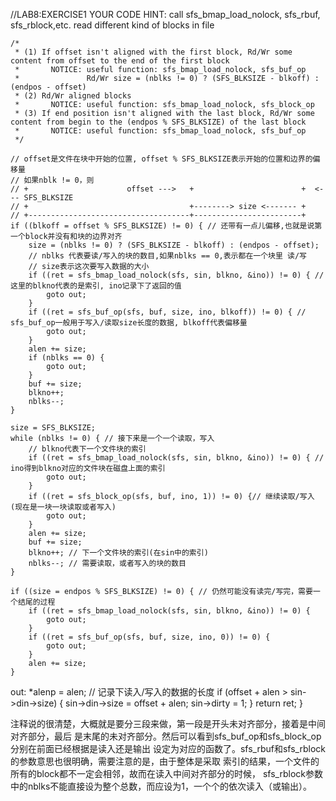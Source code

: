 //LAB8:EXERCISE1 YOUR CODE HINT: call sfs_bmap_load_nolock, sfs_rbuf, sfs_rblock,etc. read different kind of blocks in file

	/*
	 * (1) If offset isn't aligned with the first block, Rd/Wr some content from offset to the end of the first block
	 *       NOTICE: useful function: sfs_bmap_load_nolock, sfs_buf_op
	 *               Rd/Wr size = (nblks != 0) ? (SFS_BLKSIZE - blkoff) : (endpos - offset)
	 * (2) Rd/Wr aligned blocks 
	 *       NOTICE: useful function: sfs_bmap_load_nolock, sfs_block_op
	 * (3) If end position isn't aligned with the last block, Rd/Wr some content from begin to the (endpos % SFS_BLKSIZE) of the last block
	 *       NOTICE: useful function: sfs_bmap_load_nolock, sfs_buf_op	
	 */
	
	// offset是文件在块中开始的位置, offset % SFS_BLKSIZE表示开始的位置和边界的偏移量
	// 如果nblk != 0，则
	// +				      offset --->   +						 +  <--- SFS_BLKSIZE
	// +									+--------> size <------- +
	// +------------------------------------+------------------------+
	if ((blkoff = offset % SFS_BLKSIZE) != 0) { // 还带有一点儿偏移,也就是说第一个block并没有和块的边界对齐
	    size = (nblks != 0) ? (SFS_BLKSIZE - blkoff) : (endpos - offset);
		// nblks 代表要读/写入的块的数目,如果nblks == 0,表示都在一个块里 读/写
		// size表示这次要写入数据的大小
	    if ((ret = sfs_bmap_load_nolock(sfs, sin, blkno, &ino)) != 0) { // 这里的blkno代表的是索引, ino记录下了返回的值
	        goto out;
	    }
	    if ((ret = sfs_buf_op(sfs, buf, size, ino, blkoff)) != 0) { // sfs_buf_op一般用于写入/读取size长度的数据, blkoff代表偏移量
	        goto out;
	    }
	    alen += size;
	    if (nblks == 0) {
	        goto out;
	    }
		buf += size;
		blkno++;
		nblks--;
	}
	
	size = SFS_BLKSIZE;
	while (nblks != 0) { // 接下来是一个一个读取，写入
		// blkno代表下一个文件块的索引
	    if ((ret = sfs_bmap_load_nolock(sfs, sin, blkno, &ino)) != 0) { // ino得到blkno对应的文件块在磁盘上面的索引
	        goto out;
	    }
	    if ((ret = sfs_block_op(sfs, buf, ino, 1)) != 0) {// 继续读取/写入(现在是一块一块读取或者写入)
	        goto out;
	    }
		alen += size;
		buf += size;
		blkno++; // 下一个文件块的索引(在sin中的索引)
		nblks--; // 需要读取，或者写入的块的数目
	}
	
	if ((size = endpos % SFS_BLKSIZE) != 0) { // 仍然可能没有读完/写完，需要一个结尾的过程
	    if ((ret = sfs_bmap_load_nolock(sfs, sin, blkno, &ino)) != 0) {
	        goto out;
	    }
	    if ((ret = sfs_buf_op(sfs, buf, size, ino, 0)) != 0) {
	        goto out;
	    }
	    alen += size;
	}
out:
    *alenp = alen; // 记录下读入/写入的数据的长度
    if (offset + alen > sin->din->size) {
        sin->din->size = offset + alen;
        sin->dirty = 1;
    }
    return ret;
}

注释说的很清楚，⼤概就是要分三段来做，第⼀段是开头未对⻬部分，接着是中间对⻬部分，最后
是末尾的未对⻬部分。然后可以看到sfs_buf_op和sfs_block_op分别在前⾯已经根据是读⼊还是输出
设定为对应的函数了。sfs_rbuf和sfs_rblock的参数意思也很明确，需要注意的是，由于整体是采取
索引的结果，⼀个⽂件的所有的block都不⼀定会相邻，故⽽在读⼊中间对⻬部分的时候，
sfs_rblock参数中的nblks不能直接设为整个总数，⽽应设为1，⼀个个的依次读⼊（或输出）。